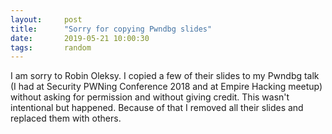 ```yaml
---
layout:     post
title:      "Sorry for copying Pwndbg slides"
date:       2019-05-21 10:00:30
tags:       random
---
```


I am sorry to Robin Oleksy. I copied a few of their slides to my Pwndbg talk (I had at Security PWNing Conference 2018 and at Empire Hacking meetup) without asking for permission and without giving credit. This wasn't intentional but happened. Because of that I removed all their slides and replaced them with others.

